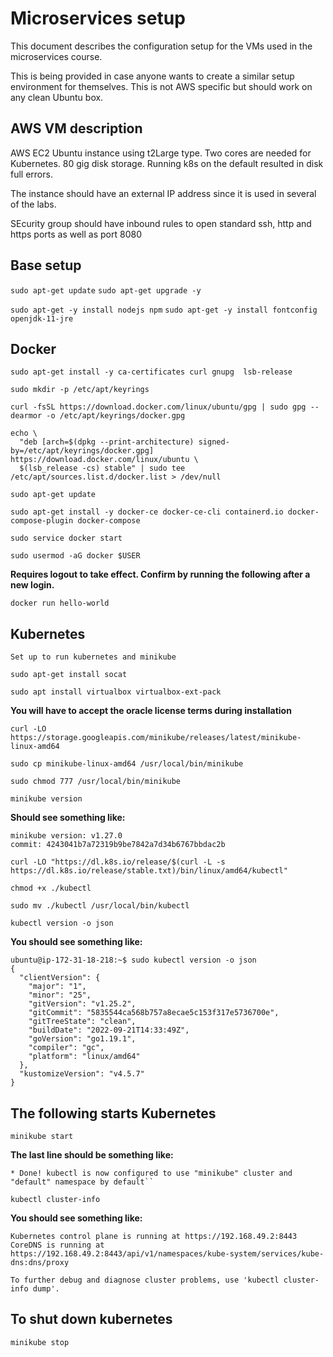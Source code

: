 # Microservices setup

This document describes the configuration setup for the VMs used in the microservices course.

This is being provided in case anyone wants to create a similar setup environment for themselves. This is not AWS specific but should work on any clean Ubuntu box.

## AWS VM description

AWS EC2 Ubuntu instance using t2Large type. Two cores are needed for Kubernetes.  80 gig disk storage.  Running k8s on the default resulted in disk full errors.

The instance should have an external IP address since it is used in several of the labs.

SEcurity group should have inbound rules to open standard ssh, http and https ports as well as port 8080

## Base setup

`sudo apt-get update`
`sudo apt-get upgrade -y`

`sudo apt-get -y install nodejs npm`
`sudo apt-get -y install fontconfig openjdk-11-jre`

## Docker


`sudo apt-get install -y ca-certificates curl gnupg  lsb-release`

`sudo mkdir -p /etc/apt/keyrings`

`curl -fsSL https://download.docker.com/linux/ubuntu/gpg | sudo gpg --dearmor -o /etc/apt/keyrings/docker.gpg`


```
echo \
  "deb [arch=$(dpkg --print-architecture) signed-by=/etc/apt/keyrings/docker.gpg] https://download.docker.com/linux/ubuntu \
  $(lsb_release -cs) stable" | sudo tee /etc/apt/sources.list.d/docker.list > /dev/null
```

`sudo apt-get update`


`sudo apt-get install -y docker-ce docker-ce-cli containerd.io docker-compose-plugin docker-compose`

`sudo service docker start`

`sudo usermod -aG docker $USER`

**Requires logout to take effect. Confirm by running the following after a new login.**

`docker run hello-world`

## Kubernetes

`Set up to run kubernetes and minikube`

`sudo apt-get install socat`

`sudo apt install virtualbox virtualbox-ext-pack`

**You will have to accept the oracle license terms during installation**

`curl -LO https://storage.googleapis.com/minikube/releases/latest/minikube-linux-amd64`


`sudo cp minikube-linux-amd64 /usr/local/bin/minikube`

`sudo chmod 777 /usr/local/bin/minikube`

`minikube version`

__Should see something like:__
```
minikube version: v1.27.0
commit: 4243041b7a72319b9be7842a7d34b6767bbdac2b
```

`curl -LO "https://dl.k8s.io/release/$(curl -L -s https://dl.k8s.io/release/stable.txt)/bin/linux/amd64/kubectl"`

`chmod +x ./kubectl`

`sudo mv ./kubectl /usr/local/bin/kubectl`

`kubectl version -o json`

__You should see something like:__

```
ubuntu@ip-172-31-18-218:~$ sudo kubectl version -o json
{
  "clientVersion": {
    "major": "1",
    "minor": "25",
    "gitVersion": "v1.25.2",
    "gitCommit": "5835544ca568b757a8ecae5c153f317e5736700e",
    "gitTreeState": "clean",
    "buildDate": "2022-09-21T14:33:49Z",
    "goVersion": "go1.19.1",
    "compiler": "gc",
    "platform": "linux/amd64"
  },
  "kustomizeVersion": "v4.5.7"
}
```

## The following starts Kubernetes

`minikube start `

__The last line should be something like:__

```
* Done! kubectl is now configured to use "minikube" cluster and "default" namespace by default``
```

`kubectl cluster-info`

__You should see something like:__

```
Kubernetes control plane is running at https://192.168.49.2:8443
CoreDNS is running at https://192.168.49.2:8443/api/v1/namespaces/kube-system/services/kube-dns:dns/proxy

To further debug and diagnose cluster problems, use 'kubectl cluster-info dump'.
```

## To shut down kubernetes

`minikube stop`